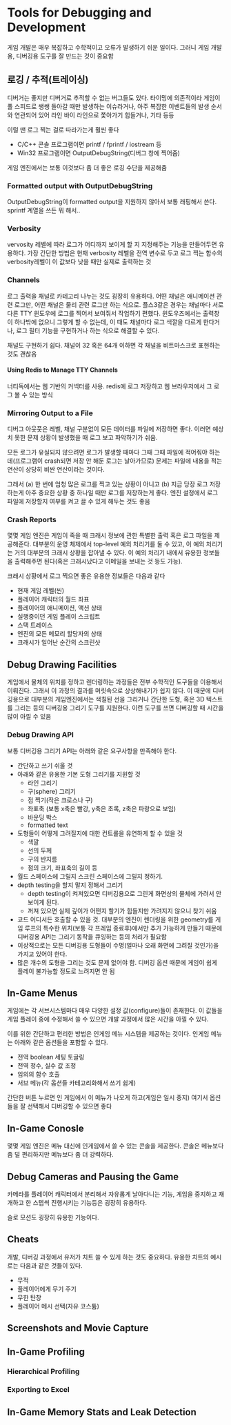 # Tools for Debugging and Development

게임 개발은 매우 복잡하고 수학적이고 오류가 발생하기 쉬운 일이다. 그러니 게임 개발용, 디버깅용 도구를 잘 만드는 것이 중요함

## 로깅 / 추적(트레이싱)

디버거는 좋지만 디버거로 추적할 수 없는 버그들도 있다. 타이밍에 의존적이라 게임이 풀 스피드로 쌩쌩 돌아갈 때만 발생하는 이슈라거나, 아주 복잡한 이벤트들의 발생 순서와 연관되어 있어 라인 바이 라인으로 쫓아가기 힘들거나, 기타 등등

이럴 땐 로그 찍는 걸로 따라가는게 훨씬 좋다

- C/C++ 콘솔 프로그램이면 printf / fprintf / iostream 등
- Win32 프로그램이면 OutputDebugString(디버그 창에 찍어줌)

게임 엔진에서는 보통 이것보다 좀 더 좋은 로깅 수단을 제공해줌

### Formatted output with OutputDebugString

OutputDebugString이 formatted output을 지원하지 않아서 보통 래핑해서 쓴다. sprintf 계열을 쓰든 뭐 해서..

### Verbosity

vervosity 레벨에 따라 로그가 어디까지 보이게 할 지 지정해주는 기능을 만들어두면 유용하다. 가장 간단한 방법은 현재 verbosity 레벨을 전역 변수로 두고 로그 찍는 함수의 verbosity레벨이 이 값보다 낮을 때만 실제로 출력하는 것

### Channels

로그 출력을 채널로 카테고리 나누는 것도 굉장히 유용하다. 어떤 채널은 애니메이션 관련 로그만, 어떤 채널은 물리 관련 로그만 하는 식으로. 플스3같은 경우는 채널마다 서로 다른 TTY 윈도우에 로그를 찍어서 보여줘서 작업하기 편했다. 윈도우즈에서는 출력창이 하나밖에 없으니 그렇게 할 수 없는데, 이 때도 채널마다 로그 색깔을 다르게 한다거나, 로그 필터 기능을 구현하거나 하는 식으로 해결할 수 있다. 

채널도 구현하기 쉽다. 채널이 32 혹은 64개 이하면 각 채널을 비트마스크로 표현하는 것도 괜찮음

#### Using Redis to Manage TTY Channels

너티독에서는 웹 기반의 커넥터를 사용. redis에 로그 저장하고 웹 브라우저에서 그 로그 볼 수 있는 방식

### Mirroring Output to a File

디버그 아웃풋은 레벨, 채널 구분없이 모든 데이터를 파일에 저장하면 좋다. 이러면 예상치 못한 문제 상황이 발생했을 때 로그 보고 파악하기가 쉬움.

모든 로그가 유실되지 않으려면 로그가 발생할 때마다 그때 그때 파일에 적어줘야 하는데(프로그램이 crash되면 저장 안 해둔 로그는 날아가므로) 문제는 파일에 내용을 적는 연산이 상당히 비싼 연산이라는 것이다. 

그래서 (a) 한 번에 엄청 많은 로그를 찍고 있는 상황이 아니고 (b) 지금 당장 로그 저장하는게 아주 중요한 상황 중 하나일 때만 로그를 저장하는게 좋다. 엔진 설정에서 로그 파일에 저장할지 여부를 켜고 끌 수 있게 해두는 것도 좋음

### Crash Reports

몇몇 게임 엔진은 게임이 죽을 때 크래시 정보에 관한 특별한 출력 혹은 로그 파일을 제공해준다. 대부분의 운영 체제에서 top-level 예외 처리기를 둘 수 있고, 이 예외 처리기는 거의 대부분의 크래시 상황을 잡아낼 수 있다. 이 예외 처리기 내에서 유용한 정보들을 출력해주면 된다(혹은 크래시났다고 이메일을 보내는 것 등도 가능). 

크래시 상황에서 로그 찍으면 좋은 유용한 정보들은 다음과 같다

- 현재 게임 레벨(씬)
- 플레이어 캐릭터의 월드 좌표
- 플레이어의 애니메이션, 액션 상태
- 실행중이던 게임 플레이 스크립트
- 스택 트레이스
- 엔진의 모든 메모리 할당자의 상태
- 크래시가 일어난 순간의 스크린샷

## Debug Drawing Facilities

게임에서 물체의 위치를 정하고 렌더링하는 과정들은 전부 수학적인 도구들을 이용해서 이뤄진다. 그래서 이 과정의 결과를 머릿속으로 상상해내기가 쉽지 않다. 이 때문에 디버깅용으로 대부분의 게임엔진에서는 색칠된 선을 그리거나 간단한 도형, 혹은 3D 텍스트를 그리는 등의 디버깅용 그리기 도구를 지원한다. 이런 도구를 쓰면 디버깅할 때 시간을 많이 아낄 수 있음

### Debug Drawing API

보통 디버깅용 그리기 API는 아래와 같은 요구사항을 만족해야 한다.

- 간단하고 쓰기 쉬울 것
- 아래와 같은 유용한 기본 도형 그리기를 지원할 것
  - 라인 그리기
  - 구(sphere) 그리기
  - 점 찍기(작은 크로스나 구)
  - 좌표축 (보통 x축은 빨강, y축은 초록, z축은 파랑으로 보임)
  - 바운딩 박스
  - formatted text
- 도형들이 어떻게 그려질지에 대한 컨트롤을 유연하게 할 수 있을 것
  - 색깔
  - 선의 두께
  - 구의 반지름
  - 점의 크기, 좌표축의 길이 등
- 월드 스페이스에 그릴지 스크린 스페이스에 그릴지 정하기.
- depth testing을 할지 말지 정해서 그리기
  - depth testing이 켜져있으면 디버깅용으로 그린게 화면상의 물체에 가려서 안 보이게 된다. 
  - 꺼져 있으면 실제 깊이가 어떤지 할기가 힘들지만 가려지지 않으니 찾기 쉬움
- 코드 어디서든 호출할 수 있을 것. 대부분의 엔진이 렌더링을 위한 geometry를 게임 루프의 특수한 위치(보통 각 프레임 종료후)에서만 추가 가능하게 만들기 때문에 디버깅용 API는 그리기 동작을 큐잉하는 등의 처리가 필요함
- 이상적으로는 모든 디버깅용 도형들이 수명(얼마나 오래 화면에 그려질 것인가)을 가지고 있어야 한다.
- 많은 개수의 도형을 그리는 것도 문제 없어야 함. 디버깅 옵션 때문에 게임이 쉽게 플레이 불가능할 정도로 느려지면 안 됨

## In-Game Menus

게임에는 각 서브시스템마다 매우 다양한 설정 값(configure)들이 존재한다. 이 값들을 게임 플레이 중에 수정해서 쓸 수 있으면 개발 과정에서 많은 시간을 아낄 수 있다.

이를 위한 간단하고 편리한 방법은 인게임 메뉴 시스템을 제공하는 것이다. 인게임 메뉴는 아래와 같은 옵션들을 포함할 수 있다.

- 전역 boolean 세팅 토글링
- 전역 정수, 실수 값 조정
- 임의의 함수 호출
- 서브 메뉴(각 옵션들 카테고리화해서 쓰기 쉽게)

간단한 버튼 누르면 인 게임에서 이 메뉴가 나오게 하고(게임은 일시 중지) 여기서 옵션들을 잘 선택해서 디버깅할 수 있으면 좋다

## In-Game Conosle

몇몇 게임 엔진은 메뉴 대신에 인게임에서 쓸 수 있는 콘솔을 제공한다. 콘솔은 메뉴보다 좀 덜 편리하지만 메뉴보다 좀 더 강력하다.

## Debug Cameras and Pausing the Game

카메라를 플레이어 캐릭터에서 분리해서 자유롭게 날아다니는 기능, 게임을 중지하고 재개하고 한 스텝씩 진행시키는 기능등은 굉장히 유용하다. 

슬로 모션도 굉장히 유용한 기능이다. 

## Cheats

개발, 디버깅 과정에서 유저가 치트 쓸 수 있게 하는 것도 중요하다. 유용한 치트의 예시로는 다음과 같은 것들이 있다.

- 무적
- 플레이어에게 무기 주기
- 무한 탄창
- 플레이어 메시 선택(자유 코스튬)

## Screenshots and Movie Capture


## In-Game Profiling

### Hierarchical Profiling

### Exporting to Excel

## In-Game Memory Stats and Leak Detection


